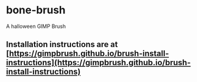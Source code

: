 # bone-brush
A halloween GIMP Brush
 ## Installation instructions are at [https://gimpbrush.github.io/brush-install-instructions](https://gimpbrush.github.io/brush-install-instructions)
